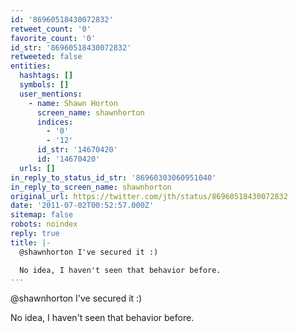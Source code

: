 ```yaml
---
id: '86960518430072832'
retweet_count: '0'
favorite_count: '0'
id_str: '86960518430072832'
retweeted: false
entities:
  hashtags: []
  symbols: []
  user_mentions:
    - name: Shawn Horton
      screen_name: shawnhorton
      indices:
        - '0'
        - '12'
      id_str: '14670420'
      id: '14670420'
  urls: []
in_reply_to_status_id_str: '86960303060951040'
in_reply_to_screen_name: shawnhorton
original_url: https://twitter.com/jth/status/86960518430072832
date: '2011-07-02T00:52:57.000Z'
sitemap: false
robots: noindex
reply: true
title: |-
  @shawnhorton I've secured it :)

  No idea, I haven't seen that behavior before.
---
```


@shawnhorton I've secured it :)

No idea, I haven't seen that behavior before.